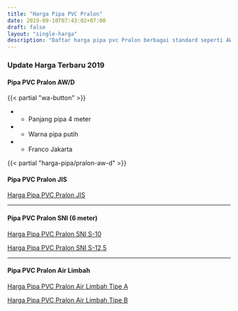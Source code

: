 ```yaml
---
title: "Harga Pipa PVC Pralon"
date: 2019-09-10T07:43:02+07:00
draft: false
layout: "single-harga"
description: "Daftar harga pipa pvc Pralon berbagai standard seperti AW/D, JIS VP/VU, SNI, dan pipa PVC limbah tipe A dan B (orange)."
---
```


### Update Harga Terbaru 2019

#### Pipa PVC Pralon AW/D

{{< partial "wa-button" >}}

- * Panjang pipa 4 meter
- * Warna pipa putih
- * Franco Jakarta

{{< partial "harga-pipa/pralon-aw-d" >}}

#### Pipa PVC Pralon JIS

<a href="../harga-pipa-pvc-pralon-jis" class="btn btn-default btn-sm">Harga Pipa PVC Pralon JIS</a>

---

#### Pipa PVC Pralon SNI (6 meter)

<a href="../harga-pipa-pvc-pralon-sni-s-10" class="btn btn-default btn-sm">Harga Pipa PVC Pralon SNI S-10</a>

<a href="../harga-pipa-pvc-pralon-sni-s-125" class="btn btn-default btn-sm">Harga Pipa PVC Pralon SNI S-12,5</a>

---

#### Pipa PVC Pralon Air Limbah 

<a href="../harga-pipa-pvc-pralon-limbah-tipe-a" class="btn btn-default btn-sm">Harga Pipa PVC Pralon Air Limbah Tipe A</a>

<a href="../harga-pipa-pvc-pralon-limbah-tipe-b" class="btn btn-default btn-sm">Harga Pipa PVC Pralon Air Limbah Tipe B</a>